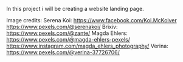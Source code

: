 In this project i will be creating a website landing page.

Image credits:
Serena Koi: https://www.facebook.com/Koi.McKoiver https://www.pexels.com/@serenakoi/
Brixiv: https://www.pexels.com/@zante/
Magda Ehlers: https://www.pexels.com/@magda-ehlers-pexels/ https://www.instagram.com/magda_ehlers_photography/
Verina: https://www.pexels.com/@verina-37726706/

